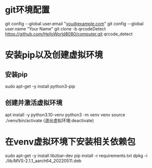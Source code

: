 # git环境配置
git config --global user.email "you@example.com"
git config --global user.name "Your Name"
git clone -b qrcodeDetect https://github.com/HelloWorld8080/computer.git qrcode_detect
# 安装pip以及创建虚拟环境
## 安装pip
sudo apt-get -y install python3-pip
## 创建并激活虚拟环境
apt install -y python3.10-venv
python3 -m venv venv
source ./venv/bin/activate (退出虚拟环境:deactivate)
# 在venv虚拟环境下安装相关依赖包
sudo apt-get -y install libzbar-dev
pip install -r requirements.txt
dpkg -i ./lib/MVS-2.1.1_aarch64_20220511.deb